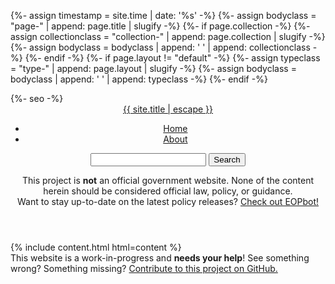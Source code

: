 {%- assign timestamp = site.time | date: '%s' -%}
{%- assign bodyclass = "page-" | append: page.title | slugify -%}
{%- if page.collection -%}
  {%- assign collectionclass = "collection-" | append: page.collection | slugify -%}
  {%- assign bodyclass = bodyclass | append: ' ' | append: collectionclass -%}
{%- endif -%}
{%- if page.layout != "default" -%}
  {%- assign typeclass = "type-" | append: page.layout | slugify -%}
  {%- assign bodyclass = bodyclass | append: ' ' | append: typeclass -%}
{%- endif -%}
<!DOCTYPE html>
<html lang="{{ page.lang | default: site.lang | default: "en" }}">

<!----,  ,-------.,------. ,-------.,-------.,-------.,--,
<  __  \ \__   __/(  ____ \\__   __/\__   __/(  ___  )(  >
< (  \  )   ) (   | (    \/   ) (      ) (   | (   ) ||  >
< (   ) )   | |   | |         | |      | |   | (___) ||  >
< (   ) )   | |   | | ____    | |      | |   |  ___  ||  >
< (   ) )   | |   | | \_  )   | |      | |   | (   ) ||  >
< (__/  ) __) (__ | (___) | __) (__    | |   | )   ( ||  >____
<      / (       )(       )(       )   | |   |/     \|(       '>
<-----:,  ;-----:  ;-----'  ;-----:  ,-----. |       |'-------'>
<  ____ )(  ___  )( \      (__   __/(  ____ \|\     / >
< (    ))| (   ) || |         ) (   | (    \/( \   / >
< (____))| (   ) || |         | |   | |       \ (_) >
<  _____)| (   ) || |         | |   | |        \   >
< (      | (   ) || |         | |   | |         ) >
< )      | (___) || (____/\ __) (__ | (____/\   | >
</       (       )(       /(       )(       /   | >
<------- ;-------:;-------:;-------:;-------:   ''>
<  ___  )|\     /|\__   __/(  __  \ (  ____ '>
< (   \_)| )   ( |   ) (   | (  \  )| (    \_>
< (      | )   ( |   | |   | (   ) || (__
< ( ____ | |   | |   | |   | (   ) ||  __:>
< ( \_  )| (   ) |   | |   | (   ) || (
< (___) )| (___) | __) (__ | (__/  )| (_____       │╱│◸│ │
<       )(       )(       )(      / (       '>     │╲│╲│▁│
<-------''-------' '-----'  '----'   '------->

<head>
 <meta charset="utf-8">
  <meta http-equiv="X-UA-Compatible" content="IE=edge">
  <meta name="viewport" content="width=device-width, initial-scale=1">
  {%- seo -%}
  <link rel="stylesheet" href="{{ "/assets/css/main.css?" | append: timestamp | relative_url }}">
  <link rel="stylesheet" media="print" href="{{ "/assets/css/print.css?" | append: timestamp | relative_url }}">
  <link rel="alternate" type="application/atom+xml" title="{{ site.name }}" href="{{ site.url }}/feed.xml" />
  <script src="{{ "/assets/js/jquery.min.js?" | append:timestamp | relative_url }}"></script>
  <script src="{{ "/assets/js/bootstrap.bundle.min.js?" | append:timestamp | relative_url }}"></script>
  </script>
  <script src="{{ "/assets/js/fontawesome.min.js?" | append:timestamp | relative_url }}"></script>
</head>

<body class="{{ bodyclass }}">
  <header class="site-header container">
    <nav class="navbar navbar-expand-lg">
      <a class="navbar-brand" rel="author" href="/">{{ site.title | escape }}</a>
      <div class="container-fluid navbar-container">
        <ul class="nav navbar-nav nav-pages">
          <li class="nav-item">
            <a class="nav-link" href="/">Home</a>
          </li>
          <li class="nav-item">
            <a class="nav-link" href="/about/">About</a>
          </li>
        </ul>
        <form class="search-bar" action="/search/">
          <input type="text" name="search" class="search-box">
          <input type="submit" name="submit" value="Search" class="search-button">
        </form>
      </div>
    </nav>
    <div class="disclaimer">
        <span class="text">This project is <strong>not</strong> an official government website. None of the content herein should be considered official law, policy, or guidance.</span>
    </div>
    <div class="notes">
      Want to stay up-to-date on the latest policy releases? <a href="https://botsin.space/@EOPbot/">Check out EOPbot!</a>
    </div>
  </header>
    <div class="container content" {% if page.noindex == nil %}data-pagefind-body{% endif %}>
      {% include content.html html=content %}
    </div>
    <footer class="page-footer">
      <div class="container">
        <div class="row">
          <div class="col-sm">
            This website is a work-in-progress and <strong>needs your help</strong>! See something wrong? Something missing? <a href="https://github.com/krusynth/digitalpolicy/">
              Contribute to this project on GitHub.
            </a>
          </div>
        </div>
      </div>
    </footer>

  </body>

</html>
